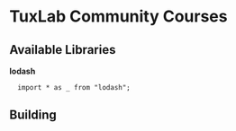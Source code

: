 # TuxLab Community Courses

## Available Libraries

__lodash__
```
  import * as _ from "lodash";
```

## Building
